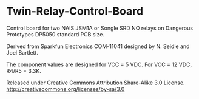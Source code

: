 Twin-Relay-Control-Board
========================

Control board for two NAIS JSM1A or Songle SRD NO relays on Dangerous Prototypes DP5050 standard PCB size.

Derived from Sparkfun Electronics COM-11041 designed by N. Seidle and Joel Bartlett.

The component values are designed for VCC = 5 VDC. For VCC = 12 VDC, R4/R5 = 3.3K.

Released under Creative Commons Attribution Share-Alike 3.0 License. http://creativecommons.org/licenses/by-sa/3.0
